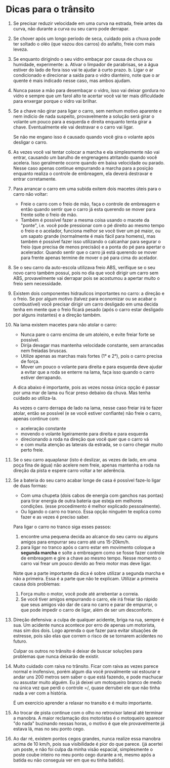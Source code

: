 # Dicas para o trânsito

1. Se precisar reduzir velocidade em uma curva na estrada,
   freie antes da curva, não durante a curva ou seu carro pode derrapar.

2. Se chover após um longo período de seca, cuidado pois a chuva pode ter
   soltado o oléo (que vazou dos carros) do asfalto, freie com mais leveza.

3. Se enquanto dirigindo o seu vidro embaçar por causa de chuva ou humidade,
   experimente:
   a. Ativar o limpador de parabrisas, se a água estiver do lado de fora
      isso vai te ajudar à curto prazo.
   b. Ligar o ar condicionado e direcionar a saída para o vidro dianteiro,
      note que o ar quente é mais indicado nesse caso, mas ambos ajudam.
   
4. Nunca passe a mão para desembaçar o vidro, isso vai deixar gordura no vidro
   e sempre que um farol alto te acertar você vai ter mais dificuldade
   para enxergar porque o vidro vai brilhar.

5. Se a chave não girar para ligar o carro, sem nenhum motivo aparente e nem
   indicio de nada suspeito, provavelmente a solução será girar o volante
   um pouco para a esquerda e direita enquanto tenta girar a chave.
   Eventualmente ele vai destravar e o carro vai ligar.

   Se não me engano isso é causado quando você gira o volante após desligar o carro.

6. As vezes você vai tentar colocar a marcha e ela simplesmente não vai entrar,
   causando um barulho de engrenagens atritando quando você acelera.
   Isso geralmente ocorre quando em baixa velocidade ou parado. Nesse caso apenas
   continue empurrando a marcha para a posição enquanto realiza o controle de
   embreagem, ela deverá destravar e entrar corretamente.

7. Para arrancar o carro em uma subida exitem dois macetes úteis para
   o carro não voltar:
   - Freie o carro com o freio de mão, faça o controle de embreagem e então
     quando sentir que o carro já esta querendo se mover para frente solte
     o freio de mão.
   - Também é possível fazer a mesma coisa usando o macete da "ponte", i.e.
     você pode pressionar com o pé direito ao mesmo tempo o freio e o acelador,
     funciona melhor se você tiver um pé maior, ou um sapato grande
     (normalmente é mais fácil para homens), mas também é possível fazer isso
     utilizando o calcanhar para segurar o freio (que precisa de menos precisão)
     e a ponta do pé para apertar o acelerador. Quando sentir que o carro já
     está querendo se mover para frente apenas termine de mover o pé para cima
     do acelador.

8. Se o seu carro da auto-escola utilizava freio ABS, verifique se o seu novo
   carro também possuí, pois no dia que você dirigir um carro sem ABS, provavelmente
   vai derrapar pois se acostumou a apertar muito o freio sem necessidade.

9. Existem dois componentes hidraulicos importantes no carro: a direção e o freio.
   Se por algum motivo (talvez para economizar ou se acabar o combustível) você
   precisar dirigir um carro desligado em uma decida tenha em mente que o freio
   ficará pesado (após o carro estar desligado por alguns instantes) e a direção
   também.

10. Na lama existem macetes para não atolar o carro:
    - Nunca pare o carro encima de um atoleiro, e evite freiar forte se possível.
    - Dirija devagar mas mantenha velocidade constante, sem arrancadas nem freiadas bruscas.
    - Utilize apenas as marchas mais fortes (1° e 2°), pois o carro precisa de força.
    - Mover um pouco o volante para direita e para esquerda deve ajudar a evitar que a
      roda se enterre na lama, faça isso quando o carro estiver derrapando.

    A dica abaixo é importante, pois as vezes nossa única opção é passar por uma mar
    de lama ou ficar preso debaixo da chuva. Mas tenha cuidado ao utiliza-la.

    As vezes o carro derrapa de lado na lama, nesse caso freiar irá te fazer atolar, então
    se possível (e se você estiver confiante) não freie o carro, apenas continue com:
    - aceleração constante
    - movendo o volante ligeiramente para direita e para esquerda
    - direcionando a roda na direção que você quer que o carro vá
    - e com muita atenção as laterais da estrada, se o carro chegar muito perto freie.
    
11. Se o seu carro aquaplanar (isto é deslizar, as vezes de lado, em uma poça fina de água)
    não acelere nem freie, apenas mantenha a roda na direção da pista e espere carro voltar
    a ter aderência.

12. Se a bateria do seu carro acabar longe de casa é possível faze-lo ligar de duas formas:
    - Com uma chupeta (dois cabos de energia com ganchos nas pontas) para tirar energia
      de outra bateria que esteja em melhores condições. (esse procedimento é melhor explicado
      pessoalmente).
    - Ou ligando o carro no tranco. Essa opção ninguém te explica como fazer e as vezes é
      preciso saber.

    Para ligar o carro no tranco siga esses passos:
    1. encontre uma pequena decida ao alcance do seu carro ou alguns amigos para empurrar seu carro
       até uns 15-20km/h.
    2. para ligar no tranco após o carro estar em movimento coloque a **segunda marcha** e solte a
       embreagem como se fosse fazer controle de embreagem e gire a chave ao mesmo tempo.
       Nesse momento o carro vai frear um pouco devido ao freio motor mas deve ligar.

    Note que a parte importante da dica é sobre utilizar a segunda marcha e não a primeira.
    Essa é a parte que não te explicam.
    Utilizar a primeira causa dois problemas:
    1. Força muito o motor, você pode até arrebentar a correia.
    2. Se você tiver amigos empurrando o carro, ele irá freiar tão rápido que seus amigos vão dar de cara
       no carro e parar de empurrar, o que pode impedir o carro de ligar, além de ser um desconforto.

13. Direção defensiva: a culpa de qualquer acidente, briga na rua, sempre é sua. Um acidente nunca
    acontece por erro de apenas um motorista, mas sim dos dois. Logo aprenda o que fazer para evitar
    situações de estresse, pois são elas que correm o risco de se tornarem acidentes no futuro.

    Culpar os outros no trânsito é deixar de buscar soluções
    para problemas que nunca deixarão de existir.

14. Muito cuidado com raiva no trânsito. Ficar com raiva as vezes parece normal e inofensivo,
    porém algum dia você provalmente vai estourar e andar uns 200 metros sem saber o que está
    fazendo, e pode machucar ou assustar muito alguém. Eu já deixei um motoqueiro branco de medo
    na única vez que perdi o controle =/, quase derrubei ele que não tinha nada a ver com a história.

    É um exercício aprender a relaxar no transito e é muito importante.

15. Ao trocar de pista continue com o olho no retrovisor lateral até terminar a manobra.
    A maior reclamação dos motoristas é o motoqueiro aparecer "do nada" buzinando nessas horas,
    o motivo é que ele provavelmente já estava lá, mas no seu ponto cego.

16. Ao dar ré, existem pontos cegos grandes, nunca realize essa manobra acima de 10 km/h, pois
    sua visibilidade é pior do que parece. (já acertei um poste, e não foi culpa da minha
    visão espacial, simplesmente o poste coube inteiro no meu ponto cego durante a ré, mesmo após
    a batida eu não conseguia ver em que eu tinha batido).

